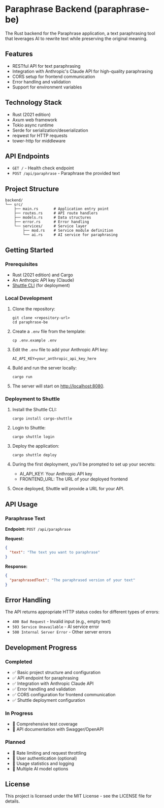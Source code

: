 # Paraphrase Backend (paraphrase-be)

The Rust backend for the Paraphrase application, a text paraphrasing tool that leverages AI to rewrite text while preserving the original meaning.

## Features

- RESTful API for text paraphrasing
- Integration with Anthropic's Claude API for high-quality paraphrasing
- CORS setup for frontend communication
- Error handling and validation
- Support for environment variables

## Technology Stack

- Rust (2021 edition)
- Axum web framework
- Tokio async runtime
- Serde for serialization/deserialization
- reqwest for HTTP requests
- tower-http for middleware

## API Endpoints

- `GET /` - Health check endpoint
- `POST /api/paraphrase` - Paraphrase the provided text

## Project Structure

```
backend/
└── src/
    ├── main.rs       # Application entry point
    ├── routes.rs     # API route handlers
    ├── models.rs     # Data structures
    ├── error.rs      # Error handling
    └── services/     # Service layer
        ├── mod.rs    # Service module definition
        └── ai.rs     # AI service for paraphrasing
```

## Getting Started

### Prerequisites

- Rust (2021 edition) and Cargo
- An Anthropic API key (Claude)
- [Shuttle CLI](https://docs.shuttle.rs/introduction/installation) (for deployment)

### Local Development

1. Clone the repository:
   ```
   git clone <repository-url>
   cd paraphrase-be
   ```

2. Create a `.env` file from the template:
   ```
   cp .env.example .env
   ```

3. Edit the `.env` file to add your Anthropic API key:
   ```
   AI_API_KEY=your_anthropic_api_key_here
   ```

4. Build and run the server locally:
   ```
   cargo run
   ```

5. The server will start on [http://localhost:8080](http://localhost:8080).

### Deployment to Shuttle

1. Install the Shuttle CLI:
   ```
   cargo install cargo-shuttle
   ```

2. Login to Shuttle:
   ```
   cargo shuttle login
   ```

3. Deploy the application:
   ```
   cargo shuttle deploy
   ```

4. During the first deployment, you'll be prompted to set up your secrets:
   - AI_API_KEY: Your Anthropic API key
   - FRONTEND_URL: The URL of your deployed frontend

5. Once deployed, Shuttle will provide a URL for your API.

## API Usage

### Paraphrase Text

**Endpoint:** `POST /api/paraphrase`

**Request:**
```json
{
  "text": "The text you want to paraphrase"
}
```

**Response:**
```json
{
  "paraphrasedText": "The paraphrased version of your text"
}
```

## Error Handling

The API returns appropriate HTTP status codes for different types of errors:

- `400 Bad Request` - Invalid input (e.g., empty text)
- `503 Service Unavailable` - AI service error
- `500 Internal Server Error` - Other server errors

## Development Progress

### Completed
- ✅ Basic project structure and configuration
- ✅ API endpoint for paraphrasing
- ✅ Integration with Anthropic Claude API
- ✅ Error handling and validation
- ✅ CORS configuration for frontend communication
- ✅ Shuttle deployment configuration

### In Progress
- 🔄 Comprehensive test coverage
- 🔄 API documentation with Swagger/OpenAPI

### Planned
- 📝 Rate limiting and request throttling
- 📝 User authentication (optional)
- 📝 Usage statistics and logging
- 📝 Multiple AI model options

## License

This project is licensed under the MIT License - see the LICENSE file for details.